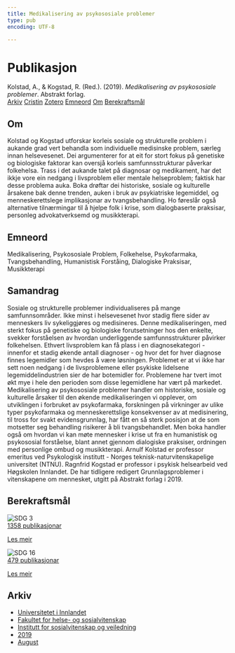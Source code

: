 ```yaml
---
title: Medikalisering av psykososiale problemer
type: pub
encoding: UTF-8

---
```

<h1>Publikasjon</h1>
<article id="csl-bib-container-6XNH77Y9" class="csl-bib-container">
  <div class="csl-bib-body"> <div class="csl-entry">Kolstad, A., &#38; Kogstad, R. (Red.). (2019). <i>Medikalisering av psykososiale problemer</i>. Abstrakt forlag.</div> </div>
  <div class="csl-bib-buttons">
    <a href="#taxonomy-article-6XNH77Y9" alt="archive" class="csl-bib-button">Arkiv</a>
    <a href="https://app.cristin.no/results/show.jsf?id=1718264" alt="Cristin" class="csl-bib-button">Cristin</a>
    <a href="http://zotero.org/groups/5881554/items/6XNH77Y9" alt="Zotero" class="csl-bib-button">Zotero</a>
    <a href="#keywords-article-6XNH77Y9" alt="keywords" class="csl-bib-button">Emneord</a>
    <a href="#about-article-6XNH77Y9" alt="about_pub" class="csl-bib-button">Om</a>
    <a href="#sdg-article-6XNH77Y9" alt="sdg" class="csl-bib-button">Berekraftsmål</a>
  </div>
  <div id="csl-bib-meta-container-6XNH77Y9"></div>
</article>
<div id="csl-bib-meta-6XNH77Y9" class="csl-bib-meta">
  <article id="about-article-6XNH77Y9" class="about_pub-article">
    <h1>Om</h1>
    Kolstad og Kogstad utforskar korleis sosiale og strukturelle problem i aukande grad vert behandla som individuelle medisinske problem, særleg innan helsevesenet. Dei argumenterer for at eit for stort fokus på genetiske og biologiske faktorar kan oversjå korleis samfunnsstrukturar påverkar folkehelsa. Trass i det aukande talet på diagnosar og medikament, har det ikkje vore ein nedgang i livsproblem eller mentale helseproblem; faktisk har desse problema auka. Boka drøftar dei historiske, sosiale og kulturelle årsakene bak denne trenden, auken i bruk av psykiatriske legemiddel, og menneskerettslege implikasjonar av tvangsbehandling. Ho føreslår også alternative tilnærmingar til å hjelpe folk i krise, som dialogbaserte praksisar, personleg advokatverksemd og musikkterapi.
  </article>
  <article id="keywords-article-6XNH77Y9" class="keywords-article">
    <h1>Emneord</h1>
    Medikalisering, Psykososiale Problem, Folkehelse, Psykofarmaka, Tvangsbehandling, Humanistisk Forståing, Dialogiske Praksisar, Musikkterapi
  </article>
  <article id="abstract-article-6XNH77Y9" class="abstract-article">
    <h1>Samandrag</h1>
    Sosiale og strukturelle problemer individualiseres på mange samfunnsområder. Ikke minst i helsevesenet hvor stadig flere sider av menneskers liv sykeliggjøres og medisineres. Denne medikaliseringen, med sterkt fokus på genetiske og biologiske forutsetninger hos den enkelte, svekker forståelsen av hvordan underliggende samfunnsstrukturer påvirker folkehelsen. Ethvert livsproblem kan få plass i en diagnosekategori - innenfor et stadig økende antall diagnoser - og hvor det for hver diagnose finnes legemidler som hevdes å være løsningen. Problemet er at vi ikke har sett noen nedgang i de livsproblemene eller psykiske lidelsene legemiddelindustrien sier de har botemidler for. Problemene har tvert imot økt mye i hele den perioden som disse legemidlene har vært på markedet. Medikalisering av psykososiale problemer handler om historiske, sosiale og kulturelle årsaker til den økende medikaliseringen vi opplever, om utviklingen i forbruket av psykofarmaka, forskningen på virkninger av ulike typer psykofarmaka og menneskerettslige konsekvenser av at medisinering, til tross for svakt evidensgrunnlag, har fått en så sterk posisjon at de som motsetter seg behandling risikerer å bli tvangsbehandlet. Men boka handler også om hvordan vi kan møte mennesker i krise ut fra en humanistisk og psykososial forståelse, blant annet gjennom dialogiske praksiser, ordningen med personlige ombud og musikkterapi. Arnulf Kolstad er professor emeritus ved Psykologisk institutt - Norges teknisk-naturvitenskapelige universitet (NTNU). Ragnfrid Kogstad er professor i psykisk helsearbeid ved Høgskolen Innlandet. De har tidligere redigert Grunnlagsproblemer i vitenskapene om mennesket, utgitt på Abstrakt forlag i 2019.
  </article>
  <article id="sdg-article-6XNH77Y9" class="sdg-article">
    <h1>Berekraftsmål</h1>
    <div class="sdg-container"><div id="sdg3" class="sdg">
        <img src="{{< params subfolder >}}images/sdg/sdg03_nn.png" class="image" alt="SDG 3">
        <div class="sdg-overlay">
          <a href="{{< params subfolder >}}nn/archive/?sdg=3#archive" class="sdg-publication-count"><span>1358</span> publikasjonar</a>
          <p><a href="https://fn.no/om-fn/fns-baerekraftsmaal/god-helse-og-livskvalitet?lang=nno-NO" class="sdg-read-more">Les meir</a></p>
        </div>
      </div> <div id="sdg16" class="sdg">
        <img src="{{< params subfolder >}}images/sdg/sdg16_nn.png" class="image" alt="SDG 16">
        <div class="sdg-overlay">
          <a href="{{< params subfolder >}}nn/archive/?sdg=16#archive" class="sdg-publication-count"><span>479</span> publikasjonar</a>
          <p><a href="https://fn.no/om-fn/fns-baerekraftsmaal/fred-rettferdighet-og-velfungerende-institusjoner?lang=nno-NO" class="sdg-read-more">Les meir</a></p>
        </div>
      </div></div>
  </article>
  <article id="taxonomy-article-6XNH77Y9" class="taxonomy-article">
    <h1>Arkiv</h1>
    <ul>
      <li><a href="{{< params subfolder >}}nn/archive/?key=3DCRN523">Universitetet i Innlandet</a></li>
      <li><a href="{{< params subfolder >}}nn/archive/?key=IDKFS3MX">Fakultet for helse- og sosialvitenskap</a></li>
      <li><a href="{{< params subfolder >}}nn/archive/?key=CU4VFGCV">Institutt for sosialvitenskap og veiledning</a></li>
      <li><a href="{{< params subfolder >}}nn/archive/?key=SIJIUZDU">2019</a></li>
      <li><a href="{{< params subfolder >}}nn/archive/?key=LTQSUMW6">August</a></li>
    </ul>
  </article>
</div>
